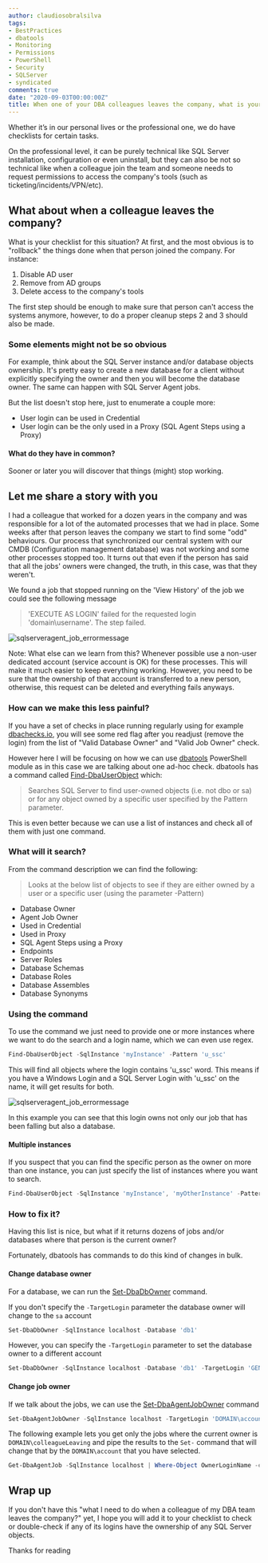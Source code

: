 ```yaml
---
author: claudiosobralsilva
tags:
- BestPractices
- dbatools
- Monitoring
- Permissions
- PowerShell
- Security
- SQLServer
- syndicated
comments: true
date: "2020-09-03T00:00:00Z"
title: When one of your DBA colleagues leaves the company, what is your checklist?
---
```

Whether it’s in our personal lives or the professional one, we do have checklists for certain tasks.

On the professional level, it can be purely technical like SQL Server installation, configuration or even uninstall, but they can also be not so technical like when a colleague join the team and someone needs to request permissions to access the company's tools (such as ticketing/incidents/VPN/etc).

## What about when a colleague leaves the company?

What is your checklist for this situation?
At first, and the most obvious is to "rollback" the things done when that person joined the company. For instance:

1. Disable AD user
2. Remove from AD groups
3. Delete access to the company's tools

The first step should be enough to make sure that person can't access the systems anymore, however, to do a proper cleanup steps 2 and 3 should also be made.

### Some elements might not be so obvious

For example, think about the SQL Server instance and/or database objects ownership.
It's pretty easy to create a new database for a client without explicitly specifying the owner and then you will become the database owner. The same can happen with SQL Server Agent jobs.

But the list doesn't stop here, just to enumerate a couple more:

- User login can be used in Credential
- User login can be the only used in a Proxy (SQL Agent Steps using a Proxy)

#### What do they have in common?

Sooner or later you will discover that things (might) stop working.

## Let me share a story with you

I had a colleague that worked for a dozen years in the company and was responsible for a lot of the automated processes that we had in place.
Some weeks after that person leaves the company we start to find some "odd" behaviours.
Our process that synchronized our central system with our CMDB (Configuration management database) was not working and some other processes stopped too.
It turns out that even if the person has said that all the jobs' owners were changed, the truth, in this case, was that they weren't.

We found a job that stopped running on the 'View History' of the job we could see the following message

> 'EXECUTE AS LOGIN' failed for the requested login 'domain\username'.  The step failed.

![sqlserveragent_job_errormessage](/img/2020/09/sqlserveragent_job_errormessage-1.png)

Note: What else can we learn from this? Whenever possible use a non-user dedicated account (service account is OK) for these processes. This will make it much easier to keep everything working. However, you need to be sure that the ownership of that account is transferred to a new person, otherwise, this request can be deleted and everything fails anyways.

### How can we make this less painful?

If you have a set of checks in place running regularly using for example [dbachecks.io](https://dbachecks.io/), you will see some red flag after you readjust (remove the login) from the list of "Valid Database Owner" and "Valid Job Owner" check.

However here I will be focusing on how we can use [dbatools](https://dbatools.io) PowerShell module as in this case we are talking about one ad-hoc check.
dbatools has a command called [Find-DbaUserObject](https://docs.dbatools.io/#Find-DbaUserObject) which:

> Searches SQL Server to find user-owned objects (i.e. not dbo or sa) or for any object owned by a specific user specified by the Pattern parameter.

This is even better because we can use a list of instances and check all of them with just one command.

### What will it search?

From the command description we can find the following:

> Looks at the below list of objects to see if they are either owned by a user or a specific user (using the parameter -Pattern)

- Database Owner
- Agent Job Owner
- Used in Credential
- Used in Proxy
- SQL Agent Steps using a Proxy
- Endpoints
- Server Roles
- Database Schemas
- Database Roles
- Database Assembles
- Database Synonyms

### Using the command

To use the command we just need to provide one or more instances where we want to do the search and a login name, which we can even use regex.

``` powershell
Find-DbaUserObject -SqlInstance 'myInstance' -Pattern 'u_ssc'
```

This will find all objects where the login contains 'u_ssc' word. This means if you have a Windows Login and a SQL Server Login with 'u_ssc' on the name, it will get results for both.

![sqlserveragent_job_errormessage](/img/2020/09/find-dbauserobject-1.png)

In this example you can see that this login owns not only our job that has been falling but also a database.

#### Multiple instances

If you suspect that you can find the specific person as the owner on more than one instance, you can just specify the list of instances where you want to search.

``` powershell
Find-DbaUserObject -SqlInstance 'myInstance', 'myOtherInstance' -Pattern 'u_ssc'
```

### How to fix it?

Having this list is nice, but what if it returns dozens of jobs and/or databases where that person is the current owner?

Fortunately, dbatools has commands to do this kind of changes in bulk.

#### Change database owner

For a database, we can run the [Set-DbaDbOwner](https://docs.dbatools.io/#Set-DbaDbOwner) command.

If you don't specify the `-TargetLogin` parameter the database owner will change to the `sa` account

``` powershell
Set-DbaDbOwner -SqlInstance localhost -Database 'db1'
```

However, you can specify the `-TargetLogin` parameter to set the database owner to a different account

``` powershell
Set-DbaDbOwner -SqlInstance localhost -Database 'db1' -TargetLogin 'GEN_Account'
```

#### Change job owner

If we talk about the jobs, we can use the [Set-DbaAgentJobOwner](https://docs.dbatools.io/#Set-DbaAgentJobOwner) command

``` powershell
Set-DbaAgentJobOwner -SqlInstance localhost -TargetLogin 'DOMAIN\account' -Job 'job1', 'job2'
```

The following example lets you get only the jobs where the current owner is `DOMAIN\colleagueLeaving` and pipe the results to the `Set-` command that will change that by the `DOMAIN\account` that you have selected.

``` powershell
Get-DbaAgentJob -SqlInstance localhost | Where-Object OwnerLoginName -eq 'DOMAIN\colleagueLeaving' | Set-DbaAgentJobOwner -TargetLogin 'DOMAIN\account'
```

## Wrap up

If you don't have this "what I need to do when a colleague of my DBA team leaves the company?" yet, I hope you will add it to your checklist to check or double-check if any of its logins have the ownership of any SQL Server objects.

Thanks for reading
